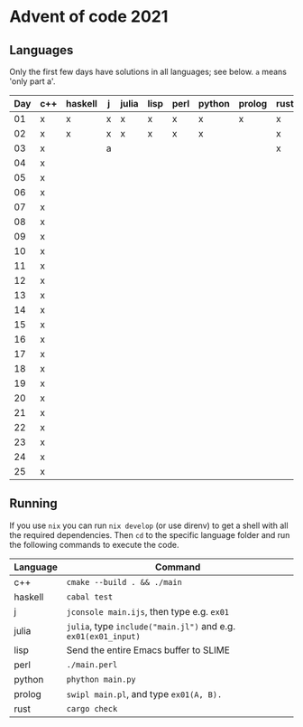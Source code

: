 # Advent of code 2021

## Languages

Only the first few days have solutions in all languages; see below.
`a` means 'only part a'.

| Day | c++ | haskell | j | julia | lisp | perl | python | prolog | rust |
|-----|-----|---------|---|-------|------|------|--------|--------|------|
| 01  | x   | x       | x | x     | x    | x    | x      | x      | x    |
| 02  | x   | x       | x | x     | x    | x    | x      |        | x    |
| 03  | x   |         | a |       |      |      |        |        | x    |
| 04  | x   |         |   |       |      |      |        |        |      |
| 05  | x   |         |   |       |      |      |        |        |      |
| 06  | x   |         |   |       |      |      |        |        |      |
| 07  | x   |         |   |       |      |      |        |        |      |
| 08  | x   |         |   |       |      |      |        |        |      |
| 09  | x   |         |   |       |      |      |        |        |      |
| 10  | x   |         |   |       |      |      |        |        |      |
| 11  | x   |         |   |       |      |      |        |        |      |
| 12  | x   |         |   |       |      |      |        |        |      |
| 13  | x   |         |   |       |      |      |        |        |      |
| 14  | x   |         |   |       |      |      |        |        |      |
| 15  | x   |         |   |       |      |      |        |        |      |
| 16  | x   |         |   |       |      |      |        |        |      |
| 17  | x   |         |   |       |      |      |        |        |      |
| 18  | x   |         |   |       |      |      |        |        |      |
| 19  | x   |         |   |       |      |      |        |        |      |
| 20  | x   |         |   |       |      |      |        |        |      |
| 21  | x   |         |   |       |      |      |        |        |      |
| 22  | x   |         |   |       |      |      |        |        |      |
| 23  | x   |         |   |       |      |      |        |        |      |
| 24  | x   |         |   |       |      |      |        |        |      |
| 25  | x   |         |   |       |      |      |        |        |      |

## Running

If you use `nix` you can run `nix develop` (or use direnv)
to get a shell with all the required dependencies.
Then `cd` to the specific language folder
and run the following commands to execute the code.

| Language | Command |
|----------|---------|
| c++      | `cmake --build . && ./main` |
| haskell  | `cabal test` |
| j        | `jconsole main.ijs`, then type e.g. `ex01` |
| julia    | `julia`, type `include("main.jl")` and e.g. `ex01(ex01_input)` |
| lisp     | Send the entire Emacs buffer to SLIME |
| perl     | `./main.perl` |
| python   | `phython main.py` |
| prolog   | `swipl main.pl`, and type `ex01(A, B).` |
| rust     | `cargo check` |

